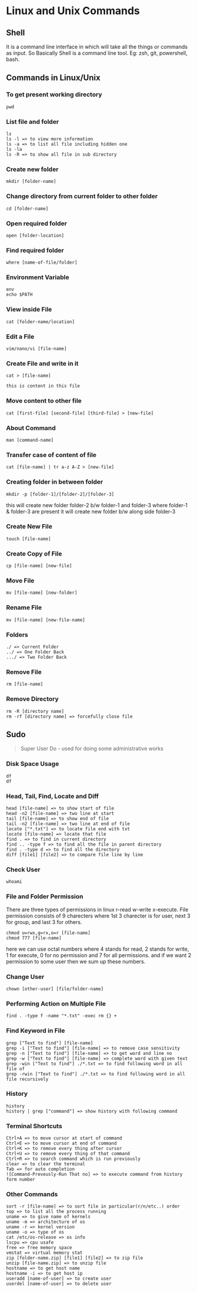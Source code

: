 # Linux and Unix Commands

## Shell

It is a command line interface in which will take all the things or commands as input. So Basically Shell is a command line tool.
Eg: zsh, git, powershell, bash.

## Commands in Linux/Unix

### To get present working directory

```
pwd
```

### List file and folder

```
ls
ls -l => to view more information
ls -a => to list all file including hidden one
ls -la
ls -R => to show all file in sub directory
```

### Create new folder

```
mkdir [folder-name]
```

### Change directory from current folder to other folder

```
cd [folder-name]
```

### Open required folder

```
open [folder-location]
```

### Find required folder

```
where [name-of-file/folder]
```

### Environment Variable

```
env
echo $PATH
```

### View inside File

```
cat [folder-name/location]
```

### Edit a File

```
vim/nano/vi [file-name]
```

### Create File and write in it

```
cat > [file-name]

this is content in this file
```

### Move content to other file

```
cat [first-file] [second-file] [third-file] > [new-file]
```

### About Command

```
man [command-name]
```

### Transfer case of content of file

```
cat [file-name] | tr a-z A-Z > [new-file]
```

### Creating folder in between folder

```
mkdir -p [folder-1]/[folder-2]/[folder-3]
```

this will create new folder folder-2 b/w folder-1 and folder-3 where folder-1 & folder-3 are present it will create
new folder b/w along side folder-3

### Create New File

```
touch [file-name]
```

### Create Copy of File

```
cp [file-name] [new-file]
```

### Move File

```
mv [file-name] [new-folder]
```

### Rename File

```
mv [file-name] [new-file-name]
```

### Folders

```
./ => Current Folder
../ => One Folder Back
.../ => Two Folder Back
```

### Remove File

```
rm [file-name]
```

### Remove Directory

```
rm -R [directory name]
rm -rf [directory name] => forcefully close file
```

## Sudo

> Super User Do - used for doing some administrative works

### Disk Space Usage

```
df
df
```

### Head, Tail, Find, Locate and Diff

```
head [file-name] => to show start of file
head -n2 [file-name] => two line at start
tail [file-name] => to show end of file
tail -n2 [file-name] => two line at end of file
locate ["*.txt"] => to locate file end with txt
locate [file-name] => locate that file
find . => to find in current directory
find .. -type f => to find all the file in parent directory
find . -type d => to find all the directory
diff [file1] [file2] => to compare file line by line
```

### Check User

```
whoami
```

### File and Folder Permission

There are three types of permissions in linux r-read w-write x-execute.
File permission consists of 9 charecters where 1st 3 charecter is for user, next 3 for group, and last 3 for others.

```
chmod u=rwx,g=rx,o=r [file-name]
chmod 777 [file-name]
```

here we can use octal numbers where 4 stands for read, 2 stands for write, 1 for execute, 0 for no permission and 7 for all permissions.
and if we want 2 permission to some user then we sum up these numbers.

### Change User

```
chown [other-user] [file/folder-name]
```

### Performing Action on Multiple File

```
find . -type f -name "*.txt" -exec rm {} +
```

### Find Keyword in File

```
grep ["Text to find"] [file-name]
grep -i ["Text to find"] [file-name] => to remove case sensitivity
grep -n ["Text to find"] [file-name] => to get word and line no
grep -w ["Text to find"] [file-name] => complete word with given text
grep -win ["Text to find"] ./*.txt => to find following word in all file of
grep -rwin ["Text to find"] ./*.txt => to find following word in all file recursively
```

### History

```
history
history | grep ["command"] => show history with following command
```

### Terminal Shortcuts

```
Ctrl+A => to move cursor at start of command
Ctrl+E => to move cursor at end of command
Ctrl+K => to remove every thing after cursor
Ctrl+U => to remove every thing of that command
Ctrl+R => to search command which is run previously
clear => to clear the terminal
Tab => for auto completion
![Command-Preveusly-Run That no] => to execute command from history form number
```

### Other Commands
```
sort -r [file-name] => to sort file in particular(r/n/etc..) order
top => to list all the process running 
uname => to give name of kernels
uname -m => architecture of os
uname -r => kernel version
uname -o => type of os
cat /etc/os-release => os info 
lscpu => cpu usafe
free => free memory space
vmstat => virtual memory stat
zip [folder-name.zip] [file1] [file2] => to zip file
unzip [file-name.zip] => to unzip file
hostname => to get host name
hostname -i => to get host ip
useradd [name-of-user] => to create user
userdel [name-of-user] => to delete user
```